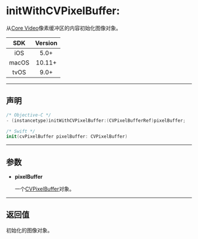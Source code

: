 # initWithCVPixelBuffer:

从[Core Video]()像素缓冲区的内容初始化图像对象。

| SDK | Version |
|:---:|:---:|
| iOS | 5.0+ |
| macOS | 10.11+ |
| tvOS | 9.0+ |

---

## 声明

```objective-c
/* Objective-C */
- (instancetype)initWithCVPixelBuffer:(CVPixelBufferRef)pixelBuffer;
```

```swift
/* Swift */
init(cvPixelBuffer pixelBuffer: CVPixelBuffer)
```

---

## 参数

* **pixelBuffer**

    一个[CVPixelBuffer]()对象。

---

## 返回值

初始化的图像对象。

